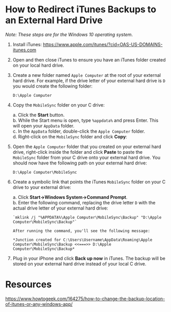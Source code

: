 # How to Redirect iTunes Backups to an External Hard Drive

*Note: These steps are for the Windows 10 operating system*.

1. Install iTunes: https://www.apple.com/itunes/?cid=OAS-US-DOMAINS-itunes.com

2. Open and then close iTunes to ensure you have an iTunes folder created on your local hard drive.

3. Create a new folder named `Apple Computer` at the root of your external hard drive. For example, if the drive letter of your external hard drive is `D` you would create the following folder:
   
   `D:\Apple Computer`

4. Copy the `MobileSync` folder on your C drive:

   a. Click the **Start** button.<br />
   b. While the Start menu is open, type `%appdata%` and press Enter. This will open your `AppData` folder.<br />
   c. In the `AppData` folder, double-click the `Apple Computer` folder.<br />
   d. Right-click on the `MobileSync` folder and click **Copy**:

5. Open the `Apple Computer` folder that you created on your external hard drive, right-click inside the folder and click **Paste** to paste the `MobileSync` folder from your C drive onto your external hard drive. You should now have the following path on your external hard drive:

   `D:\Apple Computer\MobileSync`

6. Create a symbolic link that points the iTunes `MobileSync` folder on your C drive to your external drive:
 
    a. Click **Start->Windows System->Command Prompt**.<br />
    b. Enter the following command, replacing the drive letter `D` with the actual drive letter of your external hard drive:<br />

       `mklink /j "%APPDATA%\Apple Computer\MobileSync\Backup" "D:\Apple Computer\MobileSync\Backup"`

       After running the command, you'll see the following message:

       *Junction created for C:\Users\Username\AppData\Roaming\Apple Computer\MobileSync\Backup <<===>> D:\Apple Computer\MobileSync\Backup*

7. Plug in your iPhone and click **Back up now** in iTunes. The backup will be stored on your external hard drive instead of your local C drive.

# Resources

https://www.howtogeek.com/164275/how-to-change-the-backup-location-of-itunes-or-any-windows-app/